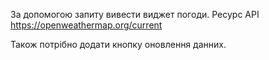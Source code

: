 За допомогою запиту вивести виджет погоди. Ресурс API https://openweathermap.org/current

Також потрібно додати кнопку оновлення данних.

